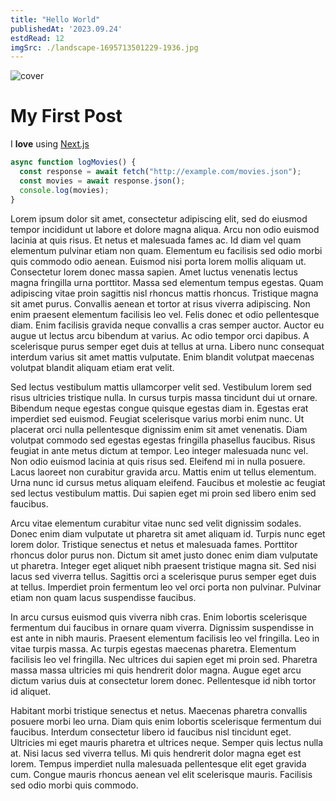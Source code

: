 ```yaml
---
title: "Hello World"
publishedAt: '2023.09.24'
estdRead: 12
imgSrc: ./landscape-1695713501229-1936.jpg
---
```


![cover](./landscape-1695713501229-1936.jpg "Cover Image")

# My First Post

I **love** using [Next.js](https://nextjs.org/)

```typescript
async function logMovies() {
  const response = await fetch("http://example.com/movies.json");
  const movies = await response.json();
  console.log(movies);
}
```

Lorem ipsum dolor sit amet, consectetur adipiscing elit, sed do eiusmod tempor incididunt ut labore et dolore magna aliqua. Arcu non odio euismod lacinia at quis risus. Et netus et malesuada fames ac. Id diam vel quam elementum pulvinar etiam non quam. Elementum eu facilisis sed odio morbi quis commodo odio aenean. Euismod nisi porta lorem mollis aliquam ut. Consectetur lorem donec massa sapien. Amet luctus venenatis lectus magna fringilla urna porttitor. Massa sed elementum tempus egestas. Quam adipiscing vitae proin sagittis nisl rhoncus mattis rhoncus. Tristique magna sit amet purus. Convallis aenean et tortor at risus viverra adipiscing. Non enim praesent elementum facilisis leo vel. Felis donec et odio pellentesque diam. Enim facilisis gravida neque convallis a cras semper auctor. Auctor eu augue ut lectus arcu bibendum at varius. Ac odio tempor orci dapibus. A scelerisque purus semper eget duis at tellus at urna. Libero nunc consequat interdum varius sit amet mattis vulputate. Enim blandit volutpat maecenas volutpat blandit aliquam etiam erat velit.

Sed lectus vestibulum mattis ullamcorper velit sed. Vestibulum lorem sed risus ultricies tristique nulla. In cursus turpis massa tincidunt dui ut ornare. Bibendum neque egestas congue quisque egestas diam in. Egestas erat imperdiet sed euismod. Feugiat scelerisque varius morbi enim nunc. Ut placerat orci nulla pellentesque dignissim enim sit amet venenatis. Diam volutpat commodo sed egestas egestas fringilla phasellus faucibus. Risus feugiat in ante metus dictum at tempor. Leo integer malesuada nunc vel. Non odio euismod lacinia at quis risus sed. Eleifend mi in nulla posuere. Lacus laoreet non curabitur gravida arcu. Mattis enim ut tellus elementum. Urna nunc id cursus metus aliquam eleifend. Faucibus et molestie ac feugiat sed lectus vestibulum mattis. Dui sapien eget mi proin sed libero enim sed faucibus.

Arcu vitae elementum curabitur vitae nunc sed velit dignissim sodales. Donec enim diam vulputate ut pharetra sit amet aliquam id. Turpis nunc eget lorem dolor. Tristique senectus et netus et malesuada fames. Porttitor rhoncus dolor purus non. Dictum sit amet justo donec enim diam vulputate ut pharetra. Integer eget aliquet nibh praesent tristique magna sit. Sed nisi lacus sed viverra tellus. Sagittis orci a scelerisque purus semper eget duis at tellus. Imperdiet proin fermentum leo vel orci porta non pulvinar. Pulvinar etiam non quam lacus suspendisse faucibus.

In arcu cursus euismod quis viverra nibh cras. Enim lobortis scelerisque fermentum dui faucibus in ornare quam viverra. Dignissim suspendisse in est ante in nibh mauris. Praesent elementum facilisis leo vel fringilla. Leo in vitae turpis massa. Ac turpis egestas maecenas pharetra. Elementum facilisis leo vel fringilla. Nec ultrices dui sapien eget mi proin sed. Pharetra massa massa ultricies mi quis hendrerit dolor magna. Augue eget arcu dictum varius duis at consectetur lorem donec. Pellentesque id nibh tortor id aliquet.

Habitant morbi tristique senectus et netus. Maecenas pharetra convallis posuere morbi leo urna. Diam quis enim lobortis scelerisque fermentum dui faucibus. Interdum consectetur libero id faucibus nisl tincidunt eget. Ultricies mi eget mauris pharetra et ultrices neque. Semper quis lectus nulla at. Nisi lacus sed viverra tellus. Mi quis hendrerit dolor magna eget est lorem. Tempus imperdiet nulla malesuada pellentesque elit eget gravida cum. Congue mauris rhoncus aenean vel elit scelerisque mauris. Facilisis sed odio morbi quis commodo.
